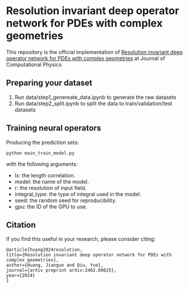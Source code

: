 # Resolution invariant deep operator network for PDEs with complex geometries

This repository is the official implementation
of [Resolution invariant deep operator network for PDEs with complex geometries](https://arxiv.org/abs/2402.00825) at Journal of Computational Physics

## Preparing your dataset

1. Run data/step1_genereate_data.ipynb to generate the raw datasets
2. Run data/step2_split.ipynb to split the data to train/validation/test datasets

## Training neural operators

Producing the prediction sets:

```
python main_train_model.py
```

with the following arguments:

- lx: the length correlation.
- model: the name of the model.
- r: the resolution of input field.
- integral_type: the type of integral used in the model.
- seed: the random seed for reproducibility.
- gpu: the ID of the GPU to use.

## Citation

If you find this useful in your research, please consider citing:

    @article{huang2024resolution,
    title={Resolution invariant deep operator network for PDEs with complex geometries},
    author={Huang, Jianguo and Qiu, Yue},
    journal={arXiv preprint arXiv:2402.00825},
    year={2024}
    }


